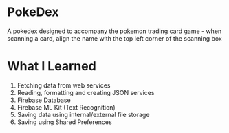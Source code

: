 # PokeDex
A pokedex designed to accompany the pokemon trading card game - when scanning a card, align the name with the top left corner of the scanning box

# What I Learned
1) Fetching data from web services 
2) Reading, formatting and creating JSON services
3) Firebase Database
4) Firebase ML Kit (Text Recognition)
5) Saving data using internal/external file storage
6) Saving using Shared Preferences
